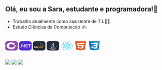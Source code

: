 ## Olá, eu sou a Sara, estudante e programadora!🤗

* Trabalho atualmente como assistente de T.I.👩‍💻
* Estudo Ciências da Computação ✍
  
<div style="display: inline_block"><br>
  <img align="center" alt="sara-csharp" height="30" width="40" src="https://github.com/tandpfun/skill-icons/blob/main/icons/CS.svg">
  <img align="center" alt="sara-dotnet" height="30" width="40" src="https://github.com/tandpfun/skill-icons/blob/main/icons/DotNet.svg">
  <img align="center" alt="sara-dotnet" height="30" width="40" src="https://github.com/tandpfun/skill-icons/blob/main/icons/MySQL-Dark.svg">
  <img align="center" alt="sara-dotnet" height="30" width="40" src="https://github.com/tandpfun/skill-icons/blob/main/icons/Java-Dark.svg">
  <img align="center" alt="" height="30" width="40" src="https://raw.githubusercontent.com/devicons/devicon/master/icons/react/react-original.svg">
  <img align="center" alt="" height="30" width="40" src="https://raw.githubusercontent.com/devicons/devicon/master/icons/html5/html5-original.svg">
  <img align="center" alt="" height="30" width="40" src="https://raw.githubusercontent.com/devicons/devicon/master/icons/css3/css3-original.svg">
</div>
  
  ##
 
<div> 
  <a href="https://instagram.com/rafaballerini" target="_blank"><img src="https://img.shields.io/badge/-Instagram-%23E4405F?style=for-the-badge&logo=instagram&logoColor=white" target="_blank"></a>
  <a href = "mailto:saramiranda201814@gmail.com"><img src="https://img.shields.io/badge/-Gmail-%23333?style=for-the-badge&logo=gmail&logoColor=white" target="_blank"></a>
  <a href="https://www.linkedin.com/in/sara-miranda-santos-b0a8211ab/" target="_blank"><img src="https://img.shields.io/badge/-LinkedIn-%230077B5?style=for-the-badge&logo=linkedin&logoColor=white" target="_blank"></a> 
  
</div>


